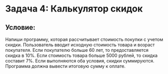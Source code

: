 # Задача 4: Калькулятор скидок
## Условие:
Напиши программу, которая рассчитывает стоимость покупки с учетом скидки. Пользователь вводит исходную стоимость товара и возраст покупателя. Если покупателю больше 60 лет, то предоставляется скидка в 10%. Если стоимость товара больше 5000 рублей, то скидка составит 7%. Если выполняются оба условия, скидки суммируются. Программа должна вывести итоговую сумму к оплате.